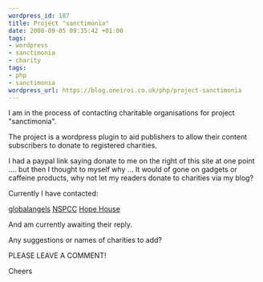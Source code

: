 ```yaml
--- 
wordpress_id: 187
title: Project "sanctimonia"
date: 2008-09-05 09:35:42 +01:00
tags: 
- wordpress
- sanctimonia
- charity
tags: 
- php
- sanctimonia
wordpress_url: https://blog.oneiroi.co.uk/php/project-sanctimonia
---
```

I am in the process of contacting charitable organisations for project "sanctimonia".

The project is a wordpress plugin to aid publishers to allow their content subscribers to donate to registered charities.

I had a paypal link saying donate to me on the right of this site at one point .... but then I thought to myself why ... It would of gone on gadgets or caffeine products, why not let my readers donate to charities via my blog?

Currently I have contacted:

<a href="https://www.globalangels.org/">globalangels</a> <a href="https://www.nspcc.org.uk/">NSPCC</a> <a href="https://www.hopehouse.org.uk/">Hope House</a>

And am currently awaiting their reply.

Any suggestions or names of charities to add?

PLEASE LEAVE A COMMENT!

Cheers
